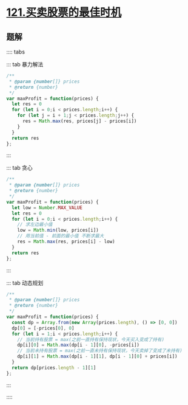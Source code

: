 # [121.买卖股票的最佳时机](https://leetcode-cn.com/problems/best-time-to-buy-and-sell-stock/)

## 题解

:::: tabs


::: tab 暴力解法
```js
/**
 * @param {number[]} prices
 * @return {number}
 */
var maxProfit = function(prices) {
  let res = 0
  for (let i = 0;i < prices.length;i++) {
    for (let j = i + 1;j < prices.length;j++) {
      res = Math.max(res, prices[j] - prices[i])
    }
  }
  return res
};
```
:::

::: tab 贪心
```js
/**
 * @param {number[]} prices
 * @return {number}
 */
var maxProfit = function(prices) {
  let low = Number.MAX_VALUE
  let res = 0
  for (let i = 0;i < prices.length;i++) {
    // 求左边最小值
    low = Math.min(low, prices[i])
    // 用当前值 - 前面的最小值 不断求最大
    res = Math.max(res, prices[i] - low)
  }
  return res
};
```
:::

::: tab 动态规划
```js
/**
 * @param {number[]} prices
 * @return {number}
 */
var maxProfit = function(prices) {
  const dp = Array.from(new Array(prices.length), () => [0, 0])
  dp[0] = [-prices[0], 0]
  for (let i = 1;i < prices.length;i++) {
    // 当前持有股票 = max(之前一直持有保持现状，今天买入变成了持有)
    dp[i][0] = Math.max(dp[i - 1][0], -prices[i])
    // 当前未持有股票 = max(之前一直未持有保持现状，今天卖掉了变成了未持有)
    dp[i][1] = Math.max(dp[i - 1][1], dp[i - 1][0] + prices[i])
  }
  return dp[prices.length - 1][1]
};
```
:::

::::